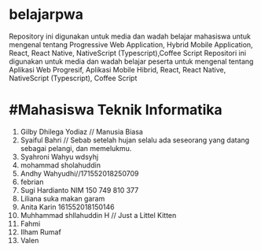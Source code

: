 # belajarpwa

Repository ini digunakan untuk media dan wadah belajar mahasiswa untuk mengenal tentang Progressive Web Application, Hybrid Mobile Application, React, React Native, NativeScript (Typescript),Coffee Script
Repositori ini digunakan untuk media dan wadah belajar peserta untuk mengenal tentang Aplikasi Web Progresif, Aplikasi Mobile Hibrid, React, React Native, NativeScript (Typescript), Coffee Script

#Mahasiswa Teknik Informatika
=======
1. Gilby Dhilega Yodiaz // Manusia Biasa
2. Syaiful Bahri // Sebab setelah hujan selalu ada seseorang yang datang sebagai pelangi, dan memelukmu.
3. Syahroni Wahyu wdsyhj
4. mohammad sholahuddin
5. Andhy Wahyudhi//171552018250709
6. febrian
7. Sugi Hardianto NIM 150 749 810 377
8. Liliana suka makan garam
9. Anita Karin 161552018150146
10. Muhhammad shllahuddin H // Just a Littel Kitten
11. Fahmi
12. Ilham Rumaf
13. Valen


